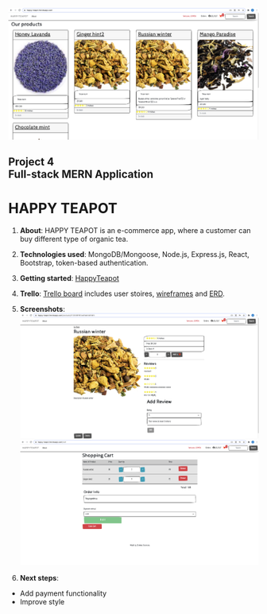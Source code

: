 ![Homepage](docs/HomePage.png)

## Project 4 <br> Full-stack MERN Application

# **HAPPY TEAPOT**

1. **About**: HAPPY TEAPOT is an e-commerce app, where a customer can buy different type of organic tea. 
2. **Technologies used**: MongoDB/Mongoose, Node.js, Express.js, React, Bootstrap, token-based authentication.

3. **Getting started**: [HappyTeapot](https://happy-teapot.herokuapp.com/)


4. **Trello**: [Trello board](https://trello.com/b/aXEZ0ZIz/happy-teapot) includes user stoires, [wireframes](https://docs.google.com/presentation/d/1qz03QqBhAfg8CfnkqC6OuLH0NkzfnlVKAoDx32DXOXk/edit#slide=id.ge68ab1ac12_0_54) and [ERD](https://lucid.app/lucidchart/a248f241-2fe0-4891-a43f-84404fa6306c/view?page=0_0&invitationId=inv_ada6d4e2-050c-4c92-8670-4f1e29b869bd#).


5. **Screenshots**:
![Product Page](docs/ProductPage.png)
![Shopping Cart](docs/ShoppingCard.png)

6. **Next steps**:

* Add payment functionality
* Improve style
